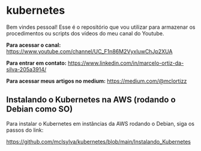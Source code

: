# kubernetes

Bem vindes pessoal! Esse é o repositório que vou utilizar para armazenar os procedimentos ou scripts dos vídeos do meu canal do Youtube.

__Para acessar o canal:__ https://www.youtube.com/channel/UC_F1n86M2VyxIuwChJp2XUA

__Para entrar em contato:__ https://www.linkedin.com/in/marcelo-ortiz-da-silva-205a3914/

__Para acessar meus artigos no medium:__ https://medium.com/@mclortizz

## Instalando o Kubernetes na AWS (rodando o Debian como SO)

Para instalar o Kubernetes em instâncias da AWS rodando o Debian, siga os passos do link:

https://github.com/mclsylva/kubernetes/blob/main/Instalando_Kubernetes
